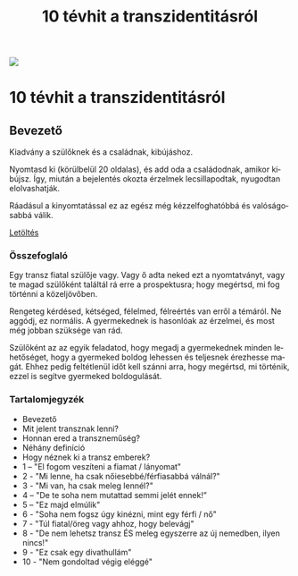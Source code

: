 ﻿---
title: "10 tévhit a transzidentitásról"
description: "A 10 tévhit a transzidentitásról kiadvány segíti a szülőket megérteni és támogatni transznemű gyermeküket."
lang: hu
---

<div class="header-image"><img src="assets/images/undraw_conversation.svg" /></div>

# 10 tévhit a transzidentitásról

## Bevezető

Kiadvány a szülőknek és a családnak, kibújáshoz.

Nyomtasd ki (körülbelül 20 oldalas), és add oda a családodnak, amikor kibújsz. Így, miután a bejelentés okozta érzelmek lecsillapodtak, nyugodtan elolvashatják.

Ráadásul a kinyomtatással ez az egész még kézzelfoghatóbbá és valóságosabbá válik.

<a class="center-button" href="https://genderutikalauz.hu/public/10-tevhit-a-transzidentitasrol.pdf">Letöltés</a>

### Összefoglaló

Egy transz fiatal szülője vagy. Vagy ő adta neked ezt a nyomtatványt, vagy te magad szülőként találtál rá erre a prospektusra; hogy megértsd, mi fog történni a közeljövőben.

Rengeteg kérdésed, kétséged, félelmed, félreértés van erről a témáról. Ne aggódj, ez normális. A gyermekednek is hasonlóak az érzelmei, és most még jobban szüksége van rád.

Szülőként az az egyik feladatod, hogy megadj a gyermekednek minden lehetőséget, hogy a gyermeked boldog lehessen és teljesnek érezhesse magát. Ehhez pedig feltétlenül időt kell szánni arra, hogy megértsd, mi történik, ezzel is segítve gyermeked boldogulását.

### Tartalomjegyzék

* Bevezető
* Mit jelent transznak lenni?
* Honnan ered a transzneműség?
* Néhány definíció
* Hogy néznek ki a transz emberek?
* 1 – "El fogom veszíteni a fiamat / lányomat"
* 2 - "Mi lenne, ha csak nőiesebbé/férfiasabbá válnál?"
* 3 - "Mi van, ha csak meleg lennél?"
* 4 – "De te soha nem mutattad semmi jelét ennek!”
* 5 – "Ez majd elmúlik"
* 6 - "Soha nem fogsz úgy kinézni, mint egy férfi / nő"
* 7 - "Túl fiatal/öreg vagy ahhoz, hogy belevágj"
* 8 - "De nem lehetsz transz ÉS meleg egyszerre az új nemedben, ilyen nincs!"
* 9 - "Ez csak egy divathullám"
* 10 - "Nem gondoltad végig eléggé"


